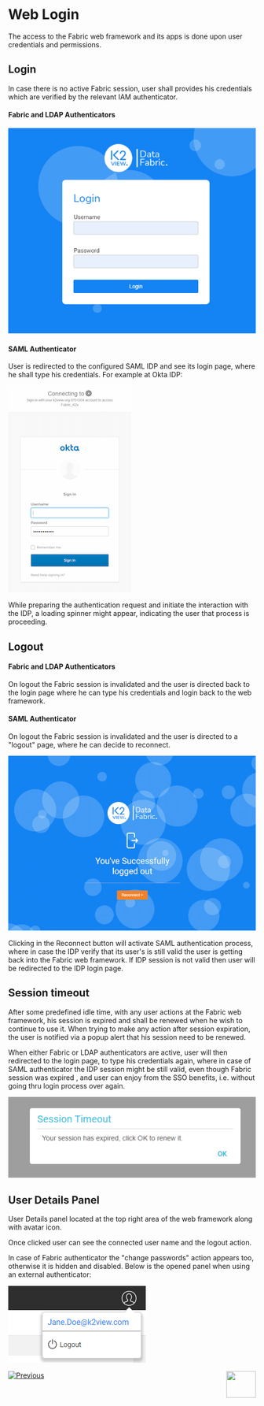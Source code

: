# Web Login

The access to the Fabric web framework and its apps is done upon user credentials and permissions. 



## Login

In case there is no active Fabric session, user shall provides his credentials which are verified by the relevant IAM authenticator.

#### Fabric and LDAP Authenticators

<img src="/articles/26_fabric_security/images/16_login_fabric.png">

#### SAML Authenticator

User is redirected to the configured SAML IDP and see its login page, where he shall type his credentials. For example at Okta IDP:

<img src="/articles/26_fabric_security/images/16_okta_sso_login.jpg">

While preparing the authentication request and initiate the interaction with the IDP, a loading spinner might appear, indicating the user that process is proceeding.

## Logout

#### Fabric and LDAP Authenticators

On logout the Fabric session is invalidated and the user is directed back to the login page where he can type his credentials and login back to the web framework.

#### SAML Authenticator

On logout the Fabric session is invalidated and the user is directed to a "logout" page, where he can decide to reconnect.

<img src="/articles/26_fabric_security/images/16_sso_reconnect.jpg">

Clicking in the Reconnect button will activate SAML authentication process, where in case the IDP verify that its user's is still valid the user is getting back into the Fabric web framework. If IDP session is not valid then user will be redirected to the IDP login page.

## Session timeout

After some predefined idle time, with any user actions at the Fabric web framework, his session is expired and shall be renewed when he wish to continue to use it. When trying to make any action after session expiration, the user is notified via a popup alert that his session need to be renewed.

When either Fabric or LDAP authenticators are active, user will then redirected to the login page, to type his credentials again, where in case of SAML authenticator the IDP session might be still valid, even though Fabric session was expired , and user can enjoy from the SSO benefits, i.e. without going thru login process over again.

<img src="/articles/26_fabric_security/images/16_timeout_saml.png">

 

## User Details Panel

User Details panel located at the top right area of the web framework along with avatar icon.

Once clicked user can see the connected user name and the logout action.

In case of Fabric authenticator the "change passwords" action appears too, otherwise it is hidden and disabled. Below is the opened panel when using an external authenticator:

<img src="/articles/26_fabric_security/images/16_details_panel_ext.png">











[![Previous](/articles/images/Previous.png)](/articles/26_fabric_security/06_data_masking.md)[<img align="right" width="60" height="54" src="/articles/images/Next.png">](/articles/26_fabric_security/05_fabric_webservices_security.md)